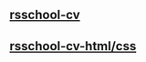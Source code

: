 ## [rsschool-cv](https://Kharken.github.io/rsschool-cv/cv)

## [rsschool-cv-html/css](https://Kharken.github.io/rsschool-cv/)
